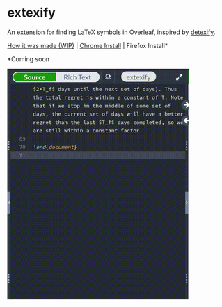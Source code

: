 # extexify

An extension for finding LaTeX symbols in Overleaf, inspired by [detexify](https://detexify.kirelabs.org/classify.html).

[How it was made (WIP)](https://antiprojects.com/extexify.html) | [Chrome Install]() | Firefox Install*

*Coming soon

![](https://github.com/J3698/extexify/raw/main/extexify_demo.gif)

